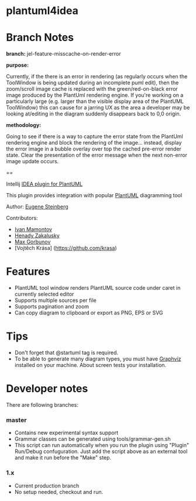 plantuml4idea
=============


**Branch Notes**
==
**branch:**
jel-feature-misscache-on-render-error

**purpose:**

Currently, if the there is an error in rendering (as regularly occurs when the ToolWindow is being updated during an incomplete puml edit), then the zoom/scroll image cache is replaced with the green/red-on-black error image produced by the PlantUml rendering engine.  If you're working on a particularly large (e.g. larger than the visible display area of the PlantUML ToolWindow) this can cause for a jarring UX as the area a developer may be looking at/editing in the diagram suddenly disappears back to 0,0 origin.   

**methodology:**

Going to see if there is a way to capture the error state from the PlantUml rendering engine and block the rendering of the image... instead, display the error image in a bubble overlay over top the cached pre-error render state.  Clear the presentation of the error message when the next non-error image update occurs.

==



Intellij [IDEA plugin for PlantUML](http://plugins.intellij.net/plugin/?idea&id=7017)

This plugin provides integration with popular [PlantUML](http://plantuml.sourceforge.net/) diagramming tool

Author: [Eugene Steinberg](https://github.com/esteinberg)

Contributors:

 * [Ivan Mamontov](https://github.com/IvanMamontov)
 * [Henady Zakalusky](https://github.com/hza)
 * [Max Gorbunov](https://github.com/6zow)
 * [Vojtěch Krása] (https://github.com/krasa)

# Features

* PlantUML tool window renders PlantUML source code under caret in currently selected editor
* Supports multiple sources per file
* Supports pagination and zoom
* Can copy diagram to clipboard or export as PNG, EPS or SVG

# Tips

* Don't forget that @startuml tag is required.
* To be able to generate many diagram types, you must have [Graphviz](http://plantuml.sourceforge.net/graphvizdot.html)
 installed on your machine. About screen tests your installation.

# Developer notes

There are following branches:

### master
* Contains new experimental syntax support
* Grammar classes can be generated using tools/grammar-gen.sh
* This script can run automatically when you run the plugin using "Plugin" Run/Debug confuguration. Just add the script
above as an external tool and make it run before the "Make" step.

### 1.x 
* Current production branch
* No setup needed, checkout and run.
